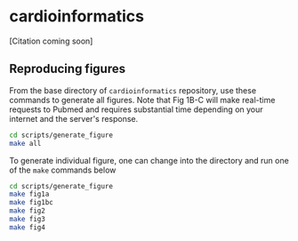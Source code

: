 # cardioinformatics

[Citation coming soon]

## Reproducing figures

From the base directory of `cardioinformatics` repository, use these commands to generate all figures. Note that Fig 1B-C will make real-time requests to Pubmed and requires substantial time depending on your internet and the server's response.

```sh
cd scripts/generate_figure
make all
```

To generate individual figure, one can change into the directory and run one of the `make` commands below

```sh
cd scripts/generate_figure
make fig1a
make fig1bc
make fig2
make fig3
make fig4
```

